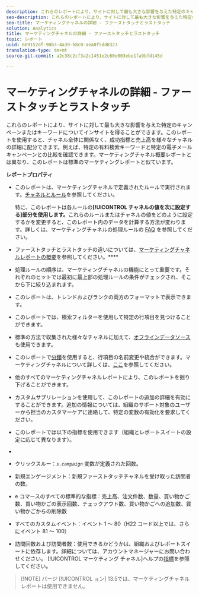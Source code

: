 ```yaml
---
description: これらのレポートにより、サイトに対して最も大きな影響を与えた特定のキャンペーンまたはキーワードについてインサイトを得ることができます。このレポートを使用すると、チャネル全体に関係なく、成功指標と売上高を様々なチャネルの詳細に配分できます。例えば、特定の有料検索キーワードと特定の電子メールキャンペーンとの比較を確認できます。マーケティングチャネル概要レポートとは異なり、このレポートは標準のマーケティングレポートと似ています。
seo-description: これらのレポートにより、サイトに対して最も大きな影響を与えた特定のキャンペーンまたはキーワードについてインサイトを得ることができます。このレポートを使用すると、チャネル全体に関係なく、成功指標と売上高を様々なチャネルの詳細に配分できます。例えば、特定の有料検索キーワードと特定の電子メールキャンペーンとの比較を確認できます。マーケティングチャネル概要レポートとは異なり、このレポートは標準のマーケティングレポートと似ています。
seo-title: マーケティングチャネルの詳細 - ファーストタッチとラストタッチ
solution: Analytics
title: マーケティングチャネルの詳細 - ファーストタッチとラストタッチ
topic: レポート
uuid: 669152df-90b3-4a39-b8c0-aea0f5dd8323
translation-type: tm+mt
source-git-commit: a2c38c2cf3a2c1451e2c60e003ebe1fa9bfd145d

---
```



# マーケティングチャネルの詳細 - ファーストタッチとラストタッチ

これらのレポートにより、サイトに対して最も大きな影響を与えた特定のキャンペーンまたはキーワードについてインサイトを得ることができます。このレポートを使用すると、チャネル全体に関係なく、成功指標と売上高を様々なチャネルの詳細に配分できます。例えば、特定の有料検索キーワードと特定の電子メールキャンペーンとの比較を確認できます。マーケティングチャネル概要レポートとは異なり、このレポートは標準のマーケティングレポートと似ています。

**レポートプロパティ**

* このレポートは、マーケティングチャネルで定義されたルールで実行されます。[チャネルとルール](https://marketing.adobe.com/resources/help/en_US/mchannel/c_channels_rules.html)を参照してください。

   特に、このレポートは各ルールの&#x200B;**[!UICONTROL チャネルの値を次に設定する]部分を使用します。**&#x200B;これらのルールまたはチャネルの値をどのように設定するかを変更すると、このレポート内のデータを計算する方法が変わります。詳しくは、マーケティングチャネルの処理ルールの [FAQ](https://marketing.adobe.com/resources/help/en_US/mchannel/c_faq.html) を参照してください。

* ファーストタッチとラストタッチの違いについては、[マーケティングチャネルレポートの概要](https://marketing.adobe.com/resources/help/en_US/mchannel/c_overview.html)を参照してください。****

* 処理ルールの順序は、マーケティングチャネルの機能にとって重要です。それぞれのヒットでは最初に最上部の処理ルールの条件がチェックされ、そこから下に絞り込まれます。
* このレポートは、トレンドおよびランクの両方のフォーマットで表示できます。
* このレポートでは、検索フィルターを使用して特定の行項目を見つけることができます。
* 標準の方法で収集された様々なチャネルに加えて、[オフラインデータソース](https://marketing.adobe.com/resources/help/en_US/mchannel/c_overview_online_offline.html)も使用できます。
* このレポートで[分類](https://marketing.adobe.com/resources/help/en_US/reference/classifications.html)を使用すると、行項目の名前変更や統合ができます。マーケティングチャネルについて詳しくは、[ここ](https://marketing.adobe.com/resources/help/en_US/mchannel/t_classifications.html)を参照してください。

* 他のすべてのマーケティングチャネルレポートにより、このレポートを掘り下げることができます。
* カスタムサブリレーションを使用して、このレポートの追加の詳細を有効にすることができます。追加の情報については、組織のサポート対象のユーザーから担当のカスタマーケアに連絡して、特定の変数の有効化を要求してください。
* このレポートでは以下の指標を使用できます（組織とレポートスイートの設定に応じて異なります）。
* 

   * クリックスルー：*`s.campaign`* 変数が定義された回数。
   * 新規エンゲージメント：新規ファーストタッチチャネルを受け取った訪問者の数。
   * e コマースのすべての標準的な指標：売上高、注文件数、数量、買い物かご数、買い物かごの表示回数、チェックアウト数、買い物かごへの追加数、買い物かごからの削除数
   * すべてのカスタムイベント：イベント 1 ～ 80（H22 コード以上では、さらにイベント 81 ～ 100）
   * 訪問回数および訪問者数：使用できるかどうかは、組織およびレポートスイートに依存します。詳細については、アカウントマネージャーにお問い合わせください。
   [!UICONTROL マーケティング チャネル]ヘルプの[指標](https://marketing.adobe.com/resources/help/en_US/mchannel/c_overview_metrics.html)を参照してください。

> [!NOTE] バージ [!UICONTROL ョン] 13.5では、マーケティングチャネルレポートは使用できません。


